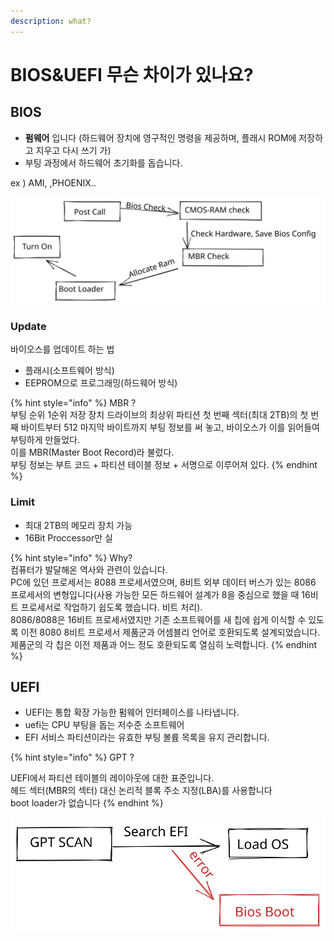 ```yaml
---
description: what?
---
```


# BIOS\&UEFI 무슨 차이가 있나요?

## BIOS

* **펌웨어** 입니다 (하드웨어 장치에 영구적인 명령을 제공하며, 플래시 ROM에 저장하고 지우고 다시 쓰기 가)
* 부팅 과정에서 하드웨어 초기화를 돕습니다.

ex ) AMI,  ,PHOENIX..

<img src="../../.gitbook/assets/file.drawing (4) (1).svg" alt="" class="gitbook-drawing">

### Update

바이오스를 업데이트 하는 법

* 플래시(소프트웨어 방식)
* &#x20;EEPROM으로 프로그래밍(하드웨어 방식)

{% hint style="info" %}
MBR ? \
부팅 순위 1순위 저장 장치 드라이브의 최상위 파티션 첫 번째 섹터(최대 2TB)의 첫 번째 바이트부터 512 마지막 바이트까지 부팅 정보를 써 놓고, 바이오스가 이를 읽어들여 부팅하게 만들었다. \
이를 MBR(Master Boot Record)라 불렀다. \
부팅 정보는 부트 코드 + 파티션 테이블 정보 + 서명으로 이루어져 있다.
{% endhint %}

### Limit

* 최대 2TB의 메모리 장치 가능
* 16Bit Proccessor만 실

{% hint style="info" %}
Why?\
컴퓨터가 발달해온 역사와 관련이 있습니다.\
PC에 있던 프로세서는 8088 프로세서였으며, 8비트 외부 데이터 버스가 있는 8086 프로세서의 변형입니다(사용 가능한 모든 하드웨어 설계가 8을 중심으로 했을 때 16비트 프로세서로 작업하기 쉽도록 했습니다. 비트 처리).\
&#x20;8086/8088은 16비트 프로세서였지만 기존 소프트웨어를 새 칩에 쉽게 이식할 수 있도록 이전 8080 8비트 프로세서 제품군과 어셈블리 언어로 호환되도록 설계되었습니다. \
제품군의 각 칩은 이전 제품과 어느 정도 호환되도록 열심히 노력합니다.
{% endhint %}

## UEFI

* UEFI는 통합 확장 가능한 펌웨어 인터페이스를 나타냅니다.
* uefi는 CPU 부팅을 돕는 저수준 소프트웨어
* EFI 서비스 파티션이라는 유효한 부팅 볼륨 목록을 유지 관리합니다.

{% hint style="info" %}
GPT ?

UEFI에서 파티션 테이블의 레이아웃에 대한 표준입니다.\
헤드 섹터(MBR의 섹터) 대신 논리적 블록 주소 지정(LBA)를 사용합니다\
boot loader가 없습니다
{% endhint %}

<img src="../../.gitbook/assets/file.drawing (1) (2) (1).svg" alt="" class="gitbook-drawing">
